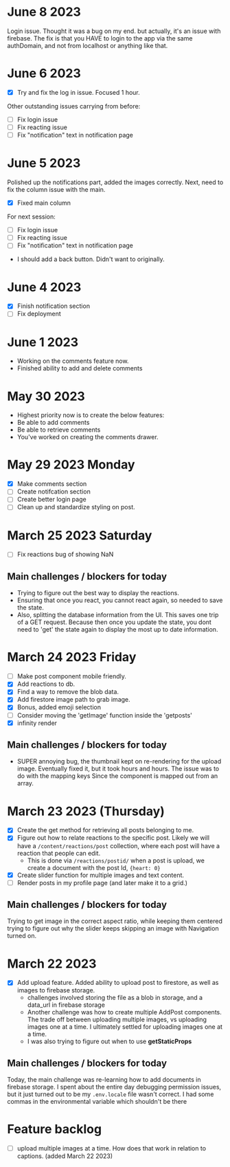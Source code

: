 # June 8 2023
Login issue. Thought it was a bug on my end. but actually, it's an issue with firebase. The fix is that you HAVE to login to the app via the same authDomain, and not from localhost or anything like that. 

# June 6 2023
- [x] Try and fix the log in issue. Focused 1 hour. 

Other outstanding issues carrying from before: 
- [ ] Fix login issue
- [ ] Fix reacting issue
- [ ] Fix "notification" text in notification page

# June 5 2023
Polished up the notifications part, added the images correctly.
Next, need to fix the column issue with the main.
- [x] Fixed main column

For next session: 
- [ ] Fix login issue
- [ ] Fix reacting issue
- [ ] Fix "notification" text in notification page

- I should add a back button. Didn't want to originally. 
# June 4 2023
- [x] Finish notification section
- [ ] Fix deployment
# June 1 2023
- Working on the comments feature now. 
- Finished ability to add and delete comments
# May 30 2023
- Highest priority now is to create the below features: 
- Be able to add comments
- Be able to retrieve comments
- You've worked on creating the comments drawer. 
# May 29 2023 Monday
- [x] Make comments section
- [ ] Create notifcation section
- [ ] Create better login page
- [ ] Clean up and standardize styling on post.
# March 25 2023 Saturday
- [ ] Fix reactions bug of showing NaN



## Main challenges / blockers for today
* Trying to figure out the best way to display the reactions. 
* Ensuring that once you react, you cannot react again, so needed to save the state. 
* Also, splitting the database information from the UI. This saves one trip of a GET request. Because then once you update the state, you dont need to 'get' the state again to display the most up to date information. 
# March 24 2023 Friday
- [ ] Make post component mobile friendly.
- [x] Add reactions to db.
- [x] Find a way to remove the blob  data. 
- [x] Add firestore image path to grab image.
- [x] Bonus, added emoji selection
- [ ] Consider moving the 'getImage' 
function inside the 'getposts'
- [x] infinity render
## Main challenges / blockers for today
* SUPER annoying bug, the thumbnail kept on re-rendering for the upload image. Eventually fixed it, but it took hours and hours. The issue was to do with the mapping keys Since the component is mapped out from an array. 

# March 23 2023 (Thursday)
- [x] Create the get method for retrieving all posts belonging to me. 
- [x] Figure out how to relate reactions to the specific post. Likely we will have a `/content/reactions/post` collection, where each post will have a reaction that people can edit.
  - This is done via `/reactions/postid/`
  when a post is upload, we create a document with the post Id, `{heart: 0}`
- [x] Create slider function for multiple images and text content.  
- [ ] Render posts in my profile page (and later make it to a grid.)
## Main challenges / blockers for today
Trying to get image in the correct aspect ratio, while keeping them centered
trying to figure out why the slider keeps skipping an image with Navigation turned on.

# March 22 2023
- [x] Add upload feature. Added ability to upload post to firestore, as well as images to firebase storage. 
  - challenges involved storing the file as a blob in storage, and a data_url in firebase storage
  - Another challenge was how to create multiple AddPost components. The trade off between uploading multiple images, vs uploading images one at a time. I ultimately settled for uploading images one at a time. 
  - I was also trying to figure out when to use <b>getStaticProps</b>

## Main challenges / blockers for today

Today, the main challenge was re-learning how to add documents in firebase storage. I spent about the entire day debugging permission issues, but it just turned out to be my `.env.locale` file wasn't correct. I had some commas in the environmental variable which shouldn't be there

# Feature backlog
- [ ] upload multiple images at a time. How does that work in relation to captions. (added March 22 2023)